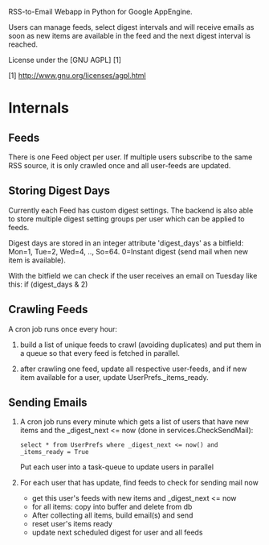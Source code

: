 RSS-to-Email Webapp in Python for Google AppEngine.

Users can manage feeds, select digest intervals and will receive emails
as soon as new items are available in the feed and the next digest interval
is reached.

License under the [GNU AGPL] [1]

   [1] http://www.gnu.org/licenses/agpl.html 
    
Internals
=========

Feeds
-----
There is one Feed object per user. If multiple users subscribe to the same
RSS source, it is only crawled once and all user-feeds are updated.

Storing Digest Days
-------------------
Currently each Feed has custom digest settings. The backend is also able to
store multiple digest setting groups per user which can be applied to feeds.  

Digest days are stored in an integer attribute 'digest_days' as a bitfield:  
Mon=1, Tue=2, Wed=4, .., So=64. 0=Instant digest (send mail when new item is 
available).

With the bitfield we can check if the user receives an email on Tuesday like
this: if (digest_days & 2) 

Crawling Feeds
--------------
A cron job runs once every hour:

1. build a list of unique feeds to crawl (avoiding duplicates) and put them in 
   a queue so that every feed is fetched in parallel.
   
2. after crawling one feed, update all respective user-feeds, and if new item
   available for a user, update UserPrefs._items_ready.

Sending Emails
--------------
1.  A cron job runs every minute which gets a list of users that have new items
    and the _digest_next <= now (done in services.CheckSendMail):

    ``select * from UserPrefs where _digest_next <= now() and _items_ready = True``

    Put each user into a task-queue to update users in parallel
    
2.  For each user that has update, find feeds to check for sending mail now
    * get this user's feeds with new items and _digest_next <= now
    * for all items: copy into buffer and delete from db
    * After collecting all items, build email(s) and send
    * reset user's items ready
    * update next scheduled digest for user and all feeds

        